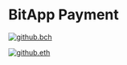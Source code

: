 # BitApp Payment

[![github.bch](https://payment.bitapp.net/bch/支付0.01BCH/github)](https://www.bitapp.net/install?bitcoincash:qpu6ays50uzsa3wmmzmmqrntps90f47xkq3qtfkha4/0.01/资助%200.01%20BCH)

[![github.eth](https://payment.bitapp.net/eth/支付0.01ETH/github)](https://www.bitapp.net/install?bitcoincash:qpu6ays50uzsa3wmmzmmqrntps90f47xkq3qtfkha4/0.01/资助%200.01%20ETH)